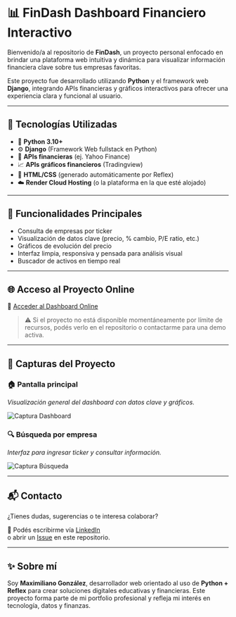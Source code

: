 # 📊 FinDash Dashboard Financiero Interactivo

Bienvenido/a al repositorio de **FinDash**, un proyecto personal enfocado en brindar una plataforma web intuitiva y dinámica para visualizar información financiera clave sobre tus empresas favoritas.

Este proyecto fue desarrollado utilizando **Python** y el framework web **Django**, integrando APIs financieras y gráficos interactivos para ofrecer una experiencia clara y funcional al usuario.

---

## 🚀 Tecnologías Utilizadas

- 🐍 **Python 3.10+**
- ⚙️ **Django** (Framework Web fullstack en Python)
- 🧮 **APIs financieras** (ej. Yahoo Finance)
- 📈 **APIs gráficos financieros** (Tradingview)
- 🎨 **HTML/CSS** (generado automáticamente por Reflex)
- ☁️ **Render Cloud Hosting** (o la plataforma en la que esté alojado)

---

## 📌 Funcionalidades Principales

- Consulta de empresas por ticker
- Visualización de datos clave (precio, % cambio, P/E ratio, etc.)
- Gráficos de evolución del precio
- Interfaz limpia, responsiva y pensada para análisis visual
- Buscador de activos en tiempo real

---

## 🌐 Acceso al Proyecto Online

🔗 [Acceder al Dashboard Online]([https://dashboard-financial.onrender.com])

> ⚠️ Si el proyecto no está disponible momentáneamente por límite de recursos, podés verlo en el repositorio o contactarme para una demo activa.

---

## 📸 Capturas del Proyecto

### 🏠 Pantalla principal
*Visualización general del dashboard con datos clave y gráficos.*

![Captura Dashboard](assets/dashboard_home.png)

### 🔍 Búsqueda por empresa
*Interfaz para ingresar ticker y consultar información.*

![Captura Búsqueda](assets/search_module.png)

---

## 📬 Contacto

¿Tienes dudas, sugerencias o te interesa colaborar?

📩 Podés escribirme vía [LinkedIn](https://www.linkedin.com/in/maximiliano-gonzalez-479691323)  
o abrir un [Issue](../../issues) en este repositorio.

---

## ✨ Sobre mí

Soy **Maximiliano González**, desarrollador web orientado al uso de **Python + Reflex** para crear soluciones digitales educativas y financieras. Este proyecto forma parte de mi portfolio profesional y refleja mi interés en tecnología, datos y finanzas.

